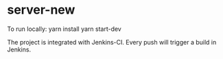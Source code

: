 # server-new

To run locally:
yarn install
yarn start-dev

The project is integrated with Jenkins-CI.
Every push will trigger a build in Jenkins.

